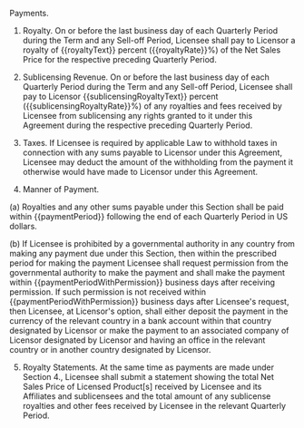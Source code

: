 Payments.
1. Royalty. On or before the last business day of each Quarterly Period during the Term and any Sell-off Period, Licensee shall pay to Licensor a royalty of {{royaltyText}} percent ({{royaltyRate}}%) of the Net Sales Price for the respective preceding Quarterly Period.

2. Sublicensing Revenue. On or before the last business day of each Quarterly Period during the Term and any Sell-off Period, Licensee shall pay to Licensor {{sublicensingRoyaltyText}} percent ({{sublicensingRoyaltyRate}}%) of any royalties and fees received by Licensee from sublicensing any rights granted to it under this Agreement during the respective preceding Quarterly Period.

3. Taxes. If Licensee is required by applicable Law to withhold taxes in connection with any sums payable to Licensor under this Agreement, Licensee may deduct the amount of the withholding from the payment it otherwise would have made to Licensor under this Agreement.

4. Manner of Payment.

(a) Royalties and any other sums payable under this Section shall be paid within {{paymentPeriod}} following the end of each Quarterly Period in US dollars.

(b) If Licensee is prohibited by a governmental authority in any country from making any payment due under this Section, then within the prescribed period for making the payment Licensee shall request permission from the governmental authority to make the payment and shall make the payment within {{paymentPeriodWithPermission}} business days after receiving permission. If such permission is not received within {{paymentPeriodWithPermission}} business days after Licensee's request, then Licensee, at Licensor's option, shall either deposit the payment in the currency of the relevant country in a bank account within that country designated by Licensor or make the payment to an associated company of Licensor designated by Licensor and having an office in the relevant country or in another country designated by Licensor.

5. Royalty Statements. At the same time as payments are made under Section 4., Licensee shall submit a statement showing the total Net Sales Price of Licensed Product[s] received by Licensee and its Affiliates and sublicensees and the total amount of any sublicense royalties and other fees received by Licensee in the relevant Quarterly Period.